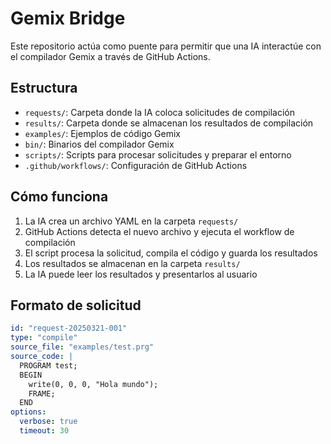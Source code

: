 # Gemix Bridge

Este repositorio actúa como puente para permitir que una IA interactúe con el compilador Gemix a través de GitHub Actions.

## Estructura

- `requests/`: Carpeta donde la IA coloca solicitudes de compilación
- `results/`: Carpeta donde se almacenan los resultados de compilación
- `examples/`: Ejemplos de código Gemix
- `bin/`: Binarios del compilador Gemix
- `scripts/`: Scripts para procesar solicitudes y preparar el entorno
- `.github/workflows/`: Configuración de GitHub Actions

## Cómo funciona

1. La IA crea un archivo YAML en la carpeta `requests/`
2. GitHub Actions detecta el nuevo archivo y ejecuta el workflow de compilación
3. El script procesa la solicitud, compila el código y guarda los resultados
4. Los resultados se almacenan en la carpeta `results/`
5. La IA puede leer los resultados y presentarlos al usuario

## Formato de solicitud

```yaml
id: "request-20250321-001"
type: "compile"
source_file: "examples/test.prg"
source_code: |
  PROGRAM test;
  BEGIN
    write(0, 0, 0, "Hola mundo");
    FRAME;
  END
options:
  verbose: true
  timeout: 30
```